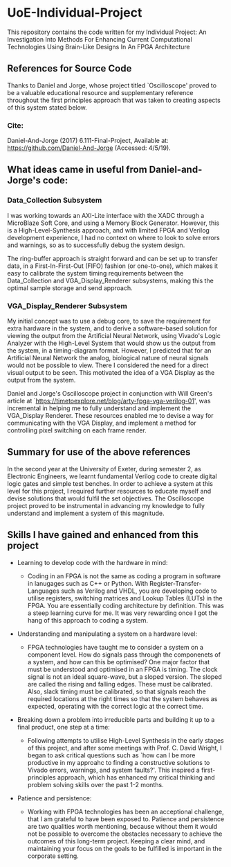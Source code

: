 # UoE-Individual-Project
This repository contains the code written for my Individual Project: An Investigation Into Methods For Enhancing Current Computational Technologies Using Brain-Like Designs In An FPGA Architecture

## References for Source Code
Thanks to Daniel and Jorge, whose project titled `Oscilloscope' proved to be a valuable educational resource and supplementary reference throughout the first principles approach that was taken to creating aspects of this system stated below.

### Cite:
Daniel-And-Jorge (2017) 6.111-Final-Project, Available at: https://github.com/Daniel-And-Jorge (Accessed: 4/5/19).

## What ideas came in useful from Daniel-and-Jorge's code:
### Data_Collection Subsystem
I was working towards an AXI-Lite interface with the XADC through a MicroBlaze Soft Core, and using a Memory Block Generator. However, this is a High-Level-Synthesis approach, and with limited FPGA and Verilog development experience, I had no context on where to look to solve errors and warnings, so as to successfully debug the system design.

The ring-buffer approach is straight forward and can be set up to transfer data, in a First-In-First-Out (FIFO) fashion (or one-to-one), which makes it easy to calibrate the system timing requirements between the Data_Collection and VGA_Display_Renderer subsystems, making this the optimal sample storage and send approach.

### VGA_Display_Renderer Subsystem
My initial concept was to use a debug core, to save the requirement for extra hardware in the system, and to derive a software-based solution for viewing the output from the Artificial Neural Network, using Vivado's Logic Analyzer with the High-Level System that would show us the output from the system, in a timing-diagram format. However, I predicted that for an Artificial Neural Network the analog, biological nature of neural signals would not be possible to view. There I considered the need for a direct visual output to be seen. This motivated the idea of a VGA Display as the output from the system.

Daniel and Jorge's Oscilloscope project in conjunction with Will Green's article at `https://timetoexplore.net/blog/arty-fpga-vga-verilog-01', was incremental in helping me to fully understand and implement the VGA_Display Renderer. These resources enabled me to devise a way for communicating with the VGA Display, and implement a method for controlling pixel switching on each frame render.

## Summary for use of the above references
In the second year at the University of Exeter, during semester 2, as Electronic Engineers, we learnt fundamental Verilog code to create digital logic gates and simple test benches. In order to achieve a system at this level for this project, I required further resources to educate myself and devise solutions that would fulfil the set objectives. The Oscilloscope project proved to be instrumental in advancing my knowledge to fully understand and implement a system of this magnitude.

## Skills I have gained and enhanced from this project
- Learning to develop code with the hardware in mind:
  - Coding in an FPGA is not the same as coding a program in software in lanugages such as C++ or Python. With Register-Transfer-Languages such as Verilog and VHDL, you are developing code to utilise registers, switching matrices and Lookup Tables (LUTs) in the FPGA. You are essentially coding architecture by definition. This was a steep learning curve for me. It was very rewarding once I got the hang of this approach to coding a system.
  
- Understanding and manipulating a system on a hardware level:
  - FPGA technologies have taught me to consider a system on a component level. How do signals pass through the componenets of a system, and how can this be optimised? One major factor that must be understood and optimised in an FPGA is timing. The clock signal is not an ideal square-wave, but a sloped version. The sloped are called the rising and falling edges. These must be calibrated. Also, slack timing must be calibrated, so that signals reach the required locations at the right times so that the system behaves as expected, operating with the correct logic at the correct time.
  
- Breaking down a problem into irreducible parts and building it up to a final product, one step at a time:
  - Following attempts to utilise High-Level Synthesis in the early stages of this project, and after some meetings with Prof. C. David Wright, I began to ask critical questions such as `how can I be more productive in my approahc to finding a constructive solutions to Vivado errors, warnings, and system faults?'. This inspired a first-principles approach, which has enhanced my critical thinking and problem solving skills over the past 1-2 months.
  
- Patience and persistence:
  - Working with FPGA technologies has been an acceptional challenge, that I am grateful to have been exposed to. Patience and persistence are two qualities worth mentioning, because without them it would not be possible to overcome the obstacles necessary to achieve the outcomes of this long-term project. Keeping a clear mind, and maintaining your focus on the goals to be fulfilled is important in the corporate setting.
